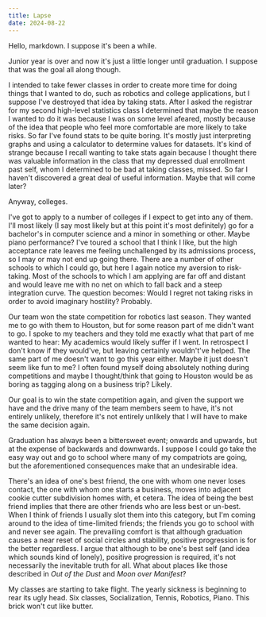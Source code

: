 ```yaml
---
title: Lapse
date: 2024-08-22
---
```


Hello, markdown.
I suppose it's been a while. 

Junior year is over and now it's just a little longer until graduation. I suppose that was the goal all along though. 

I intended to take fewer classes in order to create more time for doing things that I wanted to do, such as robotics and college applications, but I suppose I've destroyed that idea by taking stats. 
After I asked the registrar for my second high-level statistics class I determined that maybe the reason I wanted to do it was because I was on some level afeared, mostly because of the idea that people who feel more comfortable are more likely to take risks. 
So far I've found stats to be quite boring. It's mostly just interpreting graphs and using a calculator to determine values for datasets. It's kind of strange because I recall wanting to take stats again because I thought there was valuable information in the class that my depressed dual enrollment past self, whom I determined to be bad at taking classes, missed. So far I haven't discovered a great deal of useful information. Maybe that will come later?

Anyway, colleges.

I've got to apply to a number of colleges if I expect to get into any of them. I'll most likely (I say most likely but at this point it's most definitely) go for a bachelor's in computer science and a minor in something or other. Maybe piano performance? I've toured a school that I think I like, but the high acceptance rate leaves me feeling unchallenged by its admissions process, so I may or may not end up going there. There are a number of other schools to which I could go, but here I again notice my aversion to risk-taking. Most of the schools to which I am applying are far off and distant and would leave me with no net on which to fall back and a steep integration curve. The question becomes: Would I regret not taking risks in order to avoid imaginary hostility? Probably.

Our team won the state competition for robotics last season. They wanted me to go with them to Houston, but for some reason part of me didn't want to go. I spoke to my teachers and they told me exactly what that part of me wanted to hear: My academics would likely suffer if I went. In retrospect I don't know if they would've, but leaving certainly wouldn't've helped. 
The same part of me doesn't want to go this year either. Maybe it just doesn't seem like fun to me? I often found myself doing absolutely nothing during competitions and maybe I thought/think that going to Houston would be as boring as tagging along on a business trip? Likely.
 
Our goal is to win the state competition again, and given the support we have and the drive many of the team members seem to have, it's not entirely unlikely, therefore it's not entirely unlikely that I will have to make the same decision again.

Graduation has always been a bittersweet event; onwards and upwards, but at the expense of backwards and downwards. I suppose I could go take the easy way out and go to school where many of my compatriots are going, but the aforementioned consequences make that an undesirable idea.

There's an idea of one's best friend, the one with whom one never loses contact, the one with whom one starts a business, moves into adjacent cookie cutter subdivision homes with, et cetera. The idea of being the best friend implies that there are other friends who are less best or un-best. When I think of friends I usually slot them into this category, but I'm coming around to the idea of time-limited friends; the friends you go to school with and never see again. The prevailing comfort is that although graduation causes a near reset of social circles and stability, positive progression is for the better regardless. I argue that although to be one's best self (and idea which sounds kind of lonely), positive progression is required, it's not necessarily the inevitable truth for all. What about places like those described in *Out of the Dust* and *Moon over Manifest*?

My classes are starting to take flight. The yearly sickness is beginning to rear its ugly head. Six classes, Socialization, Tennis, Robotics, Piano. This brick won't cut like butter.
